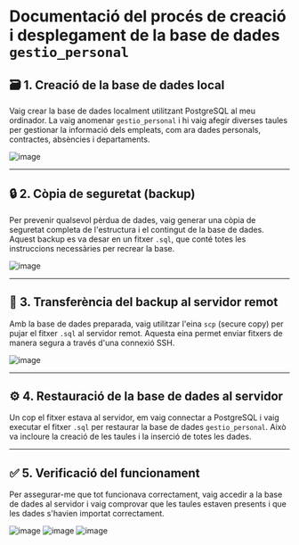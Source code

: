 # Documentació del procés de creació i desplegament de la base de dades `gestio_personal`

## 🗃️ 1. Creació de la base de dades local

Vaig crear la base de dades localment utilitzant PostgreSQL al meu ordinador. La vaig anomenar `gestio_personal` i hi vaig afegir diverses taules per gestionar la informació dels empleats, com ara dades personals, contractes, absències i departaments.

![image](https://github.com/user-attachments/assets/7be283fe-2bf7-4031-86d4-1d2187990ed1)

---

## 🔒 2. Còpia de seguretat (backup)

Per prevenir qualsevol pèrdua de dades, vaig generar una còpia de seguretat completa de l'estructura i el contingut de la base de dades. Aquest backup es va desar en un fitxer `.sql`, que conté totes les instruccions necessàries per recrear la base.

![image](https://github.com/user-attachments/assets/7991c879-24c4-41a6-ac9c-8f62b95bb7eb)

---

## 🔁 3. Transferència del backup al servidor remot

Amb la base de dades preparada, vaig utilitzar l'eina `scp` (secure copy) per pujar el fitxer `.sql` al servidor remot. Aquesta eina permet enviar fitxers de manera segura a través d'una connexió SSH.

![image](https://github.com/user-attachments/assets/afd9f994-1224-4f50-96e7-d84d1d97435e)

---

## ⚙️ 4. Restauració de la base de dades al servidor

Un cop el fitxer estava al servidor, em vaig connectar a PostgreSQL i vaig executar el fitxer `.sql` per restaurar la base de dades `gestio_personal`. Això va incloure la creació de les taules i la inserció de totes les dades.


---

## ✅ 5. Verificació del funcionament

Per assegurar-me que tot funcionava correctament, vaig accedir a la base de dades al servidor i vaig comprovar que les taules estaven presents i que les dades s'havien importat correctament.

![image](https://github.com/user-attachments/assets/ad16fcc6-6f01-4112-87a8-08cdf0c77ce8)
![image](https://github.com/user-attachments/assets/1cef5163-ebc3-40b8-b4d2-c76fbe9d674b)
![image](https://github.com/user-attachments/assets/15981f21-8782-4385-a0c4-169ff833cd16)